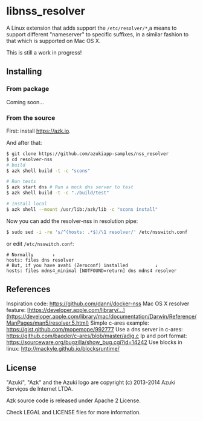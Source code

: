 # libnss_resolver

A Linux extension that adds support the `/etc/resolver/*`,a means to support different "nameserver"
to specific suffixes, in a similar fashion to that which is supported on Mac OS X.

This is still a work in progress!

## Installing

### From package

Coming soon...

### From the source

First: install https://azk.io.

And after that:

```bash
$ git clone https://github.com/azukiapp-samples/nss_resolver
$ cd resolver-nss
# build
$ azk shell build -t -c "scons"

# Run tests
$ azk start dns # Run a mock dns server to test
$ azk shell build -t -c "./build/test"

# Install local
$ azk shell --mount /usr/lib:/azk/lib -c "scons install"
```

Now you can add the resolver-nss in resolution pipe:

```bash
$ sudo sed -i -re 's/^(hosts: .*$)/\1 resolver/' /etc/nsswitch.conf
```

or edit `/etc/nsswitch.conf`:

```config
# Normally       ↓
hosts: files dns resolver
# But, if you have avahi (Zeroconf) installed          ↓
hosts: files mdns4_minimal [NOTFOUND=return] dns mdns4 resolver
```

## References

Inspiration code: https://github.com/danni/docker-nss
Mac OS X resolver feature: [https://developer.apple.com/library/...](https://developer.apple.com/library/mac/documentation/Darwin/Reference/ManPages/man5/resolver.5.html)
Simple c-ares example: https://gist.github.com/mopemope/992777
Use a dns server in c-ares: https://github.com/bagder/c-ares/blob/master/adig.c
Ip and port format: https://sourceware.org/bugzilla/show_bug.cgi?id=14242
Use blocks in linux: http://mackyle.github.io/blocksruntime/

## License

"Azuki", "Azk" and the Azuki logo are copyright (c) 2013-2014 Azuki Serviços de Internet LTDA.

Azk source code is released under Apache 2 License.

Check LEGAL and LICENSE files for more information.

